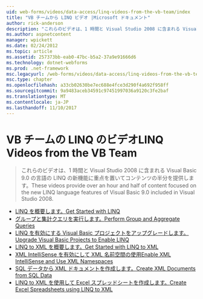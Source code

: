 ```yaml
---
uid: web-forms/videos/data-access/linq-videos-from-the-vb-team/index
title: "VB チームから LINQ ビデオ |Microsoft ドキュメント"
author: rick-anderson
description: "これらのビデオは、1 時間と Visual Studio 2008 に含まれる Visual Basic 9.0 の言語の LINQ の新機能に重点を置いてコンテンツの半分を提供します。"
ms.author: aspnetcontent
manager: wpickett
ms.date: 02/24/2012
ms.topic: article
ms.assetid: 257373bb-eab0-47bc-b5a2-37a9e91666d6
ms.technology: dotnet-webforms
ms.prod: .net-framework
msc.legacyurl: /web-forms/videos/data-access/linq-videos-from-the-vb-team
msc.type: chapter
ms.openlocfilehash: a33cb02630be7ec688e4fce3d290f4a692f958ff
ms.sourcegitcommit: 9a9483aceb34591c97451997036a9120c3fe2baf
ms.translationtype: MT
ms.contentlocale: ja-JP
ms.lasthandoff: 11/10/2017
---
```

<a name="linq-videos-from-the-vb-team"></a><span data-ttu-id="48cf3-103">VB チームの LINQ のビデオ</span><span class="sxs-lookup"><span data-stu-id="48cf3-103">LINQ Videos from the VB Team</span></span>
====================
> <span data-ttu-id="48cf3-104">これらのビデオは、1 時間と Visual Studio 2008 に含まれる Visual Basic 9.0 の言語の LINQ の新機能に重点を置いてコンテンツの半分を提供します。</span><span class="sxs-lookup"><span data-stu-id="48cf3-104">These videos provide over an hour and half of content focused on the new LINQ language features of Visual Basic 9.0 included in Visual Studio 2008.</span></span>


- [<span data-ttu-id="48cf3-105">LINQ を概要します。</span><span class="sxs-lookup"><span data-stu-id="48cf3-105">Get Started with LINQ</span></span>](how-do-i-get-started-with-linq.md)
- [<span data-ttu-id="48cf3-106">グループと集計クエリを実行します。</span><span class="sxs-lookup"><span data-stu-id="48cf3-106">Perform Group and Aggregate Queries</span></span>](how-do-i-perform-group-and-aggregate-queries.md)
- [<span data-ttu-id="48cf3-107">LINQ を有効にする Visual Basic プロジェクトをアップグレードします。</span><span class="sxs-lookup"><span data-stu-id="48cf3-107">Upgrade Visual Basic Projects to Enable LINQ</span></span>](how-do-i-upgrade-visual-basic-projects-to-enable-linq.md)
- [<span data-ttu-id="48cf3-108">LINQ to XML を概要します。</span><span class="sxs-lookup"><span data-stu-id="48cf3-108">Get Started with LINQ to XML</span></span>](how-do-i-get-started-with-linq-to-xml.md)
- [<span data-ttu-id="48cf3-109">XML IntelliSense を有効にして XML 名前空間の使用</span><span class="sxs-lookup"><span data-stu-id="48cf3-109">Enable XML IntelliSense and Use XML Namespaces</span></span>](how-do-i-enable-xml-intellisense-and-use-xml-namespaces.md)
- [<span data-ttu-id="48cf3-110">SQL データから XML ドキュメントを作成します。</span><span class="sxs-lookup"><span data-stu-id="48cf3-110">Create XML Documents from SQL Data</span></span>](how-do-i-create-xml-documents-from-sql-data.md)
- [<span data-ttu-id="48cf3-111">LINQ to XML を使用して Excel スプレッドシートを作成します。</span><span class="sxs-lookup"><span data-stu-id="48cf3-111">Create Excel Spreadsheets using LINQ to XML</span></span>](how-do-i-create-excel-spreadsheets-using-linq-to-xml.md)
